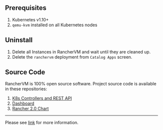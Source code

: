 ## Prerequisites

1. Kubernetes v1.10+
2. `qemu-kvm` installed on all Kubernetes nodes

## Uninstall

1. Delete all Instances in RancherVM and wait until they are cleaned up.
2. Delete the `ranchervm` deployment from `Catalog Apps` screen.

## Source Code

RancherVM is 100% open source software. Project source code is available in these repositories:

1. [K8s Controllers and REST API](https://github.com/rancher/vm)
2. [Dashboard](https://github.com/llparse/longhorn-ui/tree/ranchervm)
3. [Rancher 2.0 Chart](https://github.com/llparse/charts-rancher/tree/ranchervm-charts/proposed/ranchervm/latest)

---
Please see [link](https://github.com/rancher/vm) for more information.
